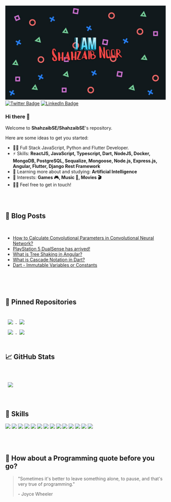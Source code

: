
![Shahzaib Noor Banner](./playstation-buttons-background.jpg)
[![Twitter Badge](https://img.shields.io/badge/Twitter-Profile-informational?style=flat&logo=twitter&logoColor=white&color=1CA2F1)](https://twitter.com/ShahzaibNoor1)
[![LinkedIn Badge](https://img.shields.io/badge/LinkedIn-Profile-informational?style=flat&logo=linkedin&logoColor=white&color=0D76A8)](https://www.linkedin.com/in/shahzaib-noor-0a1b71b4/)

### Hi there 👋

Welcome to **ShahzaibSE/ShahzaibSE**'s repository.

Here are some ideas to get you started:

- 👨‍💻 Full Stack JavaScript, Python and Flutter Developer.
- ⚡ Skills: **ReactJS, JavaScript, Typescript, Dart, NodeJS, Docker, MongoDB, PostgreSQL, Sequalize, Mongoose, Node.js, Express.js, Angular, Flutter, Django Rest Framework**
- 🌱 Learning more about and studying: **Artificial Intelligence**
- 💜 Interests: **Games 🎮, Music 🎵, Movies 🎬**
- 👋🏻 Feel free to get in touch!

<br/>
<br/>

## 📝 Blog Posts

<br>

<!-- BLOG-POST-LIST:START -->
- [How to Calculate Convolutional Parameters in Convolutional Neural Network?](https://medium.com/@shahzaibnoor40/the-convolution-parameters-calculation-b2394da8dd59)
- [PlayStation 5 DualSense has arrived!](https://medium.com/@shahzaibnoor40/playstation-5-controller-has-arrived-771ca25640f1)
- [What is Tree Shaking in Angular?](https://medium.com/@shahzaibnoor40/this-is-a-new-and-exciting-day-as-angular-enthusiast-because-angular-9-has-been-released-with-ivy-6abb1e3cbfa0)
- [What is Cascade Notation in Dart?](https://dev.to/shahzaibnoordev/dart-cascade-notation-3hhg)
- [Dart - Immutable Variables or Constants](https://dev.to/shahzaibnoordev/dart-immutable-variables-or-constants-312d)
<!-- BLOG-POST-LIST:END -->

<br/>
<br/>

<br>

## 📌 Pinned Repositories

<br>

<a href="https://github.com/ShahzaibSE/flutter-todo-app-shahzaib-noor.git">
  <img align="center" style="margin:0.5rem" src="https://github-readme-stats.vercel.app/api/pin/?username=ShahzaibSE&repo=flutter-todo-app-shahzaib-noor&title_color=ffffff&text_color=c9cacc&icon_color=4AB197&bg_color=1A2B34" />
</a>

<a href="https://github.com/ShahzaibSE/news-app-prequisite-hackathon-app">
  <img align="center" style="margin:0.5rem" src="https://github-readme-stats.vercel.app/api/pin/?username=ShahzaibSE&repo=shahzaib-noor-news-flutter-app&title_color=ffffff&text_color=c9cacc&icon_color=4AB197&bg_color=1A2B34" />
</a>

<br>

<a href="https://github.com/ShahzaibSE/flutter-calculator-shahzaib-noor.git">
  <img align="center" style="margin:0.5rem" src="https://github-readme-stats.vercel.app/api/pin/?username=ShahzaibSE&repo=flutter-calculator-shahzaib-noor&title_color=ffffff&text_color=c9cacc&icon_color=4AB197&bg_color=1A2B34" />
</a>

<a href="https://github.com/ShahzaibSE/COVID-19-Tracker-App.git">
  <img align="center" style="margin:0.5rem" src="https://github-readme-stats.vercel.app/api/pin/?username=ShahzaibSE&repo=COVID-19-Tracker-App&title_color=ffffff&text_color=c9cacc&icon_color=4AB197&bg_color=1A2B34" />
</a>


<br/>
<br/>

## &#x1f4c8; GitHub Stats

<br/>
<br/>

<a href="https://github.com/braydoncoyer">
  <img align="center" style="margin:0.5rem" src="https://github-readme-stats.vercel.app/api/top-langs/?username=ShahzaibSE&hide=html,css&title_color=ffffff&text_color=c9cacc&icon_color=4AB197&bg_color=1A2B34" />
</a>

<br/>
<br/>
<br/>

## 💼 Skills
![](https://img.shields.io/badge/Code-Angular-informational?style=flat&logo=angular&logoColor=white&color=4AB197)
![](https://img.shields.io/badge/Code-Flutter-informational?style=flat&logo=flutter&logoColor=white&color=4AB197)
![](https://img.shields.io/badge/Code-React-informational?style=flat&logo=react&logoColor=white&color=4AB197)
![](https://img.shields.io/badge/Code-Redux-informational?style=flat&logo=Redux&logoColor=white&color=4AB197)
![](https://img.shields.io/badge/Code-JavaScript-informational?style=flat&logo=JavaScript&logoColor=white&color=4AB197)
![](https://img.shields.io/badge/Code-TypeScript-informational?style=flat&logo=TypeScript&logoColor=white&color=4AB197)
![](https://img.shields.io/badge/Code-Python-informational?style=flat&logo=c-sharp&logoColor=white&color=4AB197)
![](https://img.shields.io/badge/Code-TypeScript-informational?style=flat&logo=TypeScript&logoColor=white&color=4AB197)
![](https://img.shields.io/badge/Code-Dart-informational?style=flat&logo=Dart&logoColor=white&color=4AB197)
![](https://img.shields.io/badge/Code-NodeJS-informational?style=flat&logo=NodeJS&logoColor=white&color=4AB197)
![](https://img.shields.io/badge/Code-ExpressJS-informational?style=flat&logo=ExpressJS&logoColor=white&color=4AB197)
![](https://img.shields.io/badge/Code-MongoDB-informational?style=flat&logo=MongoDB&logoColor=white&color=4AB197)
![](https://img.shields.io/badge/Code-PostgreSQL-informational?style=flat&logo=PostgreSQL&logoColor=white&color=4AB197)
![](https://img.shields.io/badge/Code-Docker-informational?style=flat&logo=Docker&logoColor=white&color=4AB197)

<br/>
<br/>

## 📣 How about a Programming quote before you go?

> "Sometimes it's better to leave something alone, to pause, and that's very true of programming."
>
> <p>- Joyce Wheeler</p>


